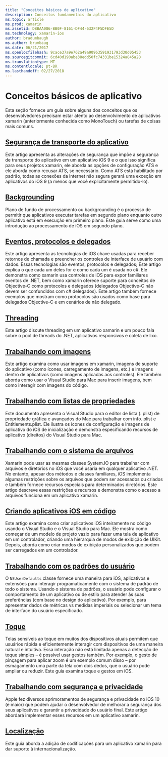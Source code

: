 ```yaml
---
title: "Conceitos básicos de aplicativo"
description: Conceitos fundamentais do aplicativo
ms.topic: article
ms.prod: xamarin
ms.assetid: DBBAA086-BB0F-8161-DF44-632F4F5DFE5D
ms.technology: xamarin-ios
author: bradumbaugh
ms.author: brumbaug
ms.date: 06/21/2017
ms.openlocfilehash: 9cace37a9e762a49a90963591931793d30d05453
ms.sourcegitcommit: 6cd40d190abe38edd50fc74331be15324a845a28
ms.translationtype: MT
ms.contentlocale: pt-BR
ms.lasthandoff: 02/27/2018
---
```

# <a name="application-fundamentals"></a>Conceitos básicos de aplicativo

Esta seção fornece um guia sobre alguns dos conceitos que os desenvolvedores precisam estar atento ao desenvolvimento de aplicativos xamarin (anteriormente conhecida como MonoTouch) ou tarefas de coisas mais comuns.

## <a name="app-transport-securityiosapp-fundamentalsatsmd"></a>[Segurança de transporte do aplicativo](~/ios/app-fundamentals/ats.md)

Este artigo apresenta as alterações de segurança que impõe a segurança de transporte do aplicativo em um aplicativo iOS 9 e o que isso significa para seus projetos xamarin, ele aborda as opções de configuração ATS e ele aborda como recusar ATS, se necessário. Como ATS está habilitado por padrão, todas as conexões da internet não segura gerará uma exceção em aplicativos do iOS 9 (a menos que você explicitamente permitido-lo).


## <a name="backgroundingiosapp-fundamentalsbackgroundingindexmd"></a>[Backgrounding](~/ios/app-fundamentals/backgrounding/index.md)

Plano de fundo de processamento ou backgrounding é o processo de permitir que aplicativos executar tarefas em segundo plano enquanto outro aplicativo está em execução em primeiro plano. Este guia serve como uma introdução ao processamento de iOS em segundo plano.


## <a name="events-protocols-and-delegatesiosapp-fundamentalsdelegates-protocols-and-eventsmd"></a>[Eventos, protocolos e delegados](~/ios/app-fundamentals/delegates-protocols-and-events.md)

Este artigo apresenta as tecnologias de iOS chave usadas para receber retornos de chamada e preencher os controles de interface de usuário com dados. Essas tecnologias são eventos, protocolos e delegados; Este artigo explica o que cada um deles for e como cada um é usada no c#. Ele demonstra como xamarin usa controles de iOS para expor familiares eventos de .NET, bem como xamarin oferece suporte para conceitos de Objective-C como protocolos e delegados (delegados Objective-C não devem ser confundidos com c# delegados). Este artigo também fornece exemplos que mostram como protocolos são usados como base para delegados Objective-C e em cenários de não delegado.

## <a name="threadingiosapp-fundamentalsthreadingmd"></a>[Threading](~/ios/app-fundamentals/threading.md)

Este artigo discute threading em um aplicativo xamarin e um pouco fala sobre o pool de threads do .NET, aplicativos responsivos e coleta de lixo.&nbsp;

## <a name="working-with-imagesiosapp-fundamentalsimages-iconsindexmd"></a>[Trabalhando com imagens](~/ios/app-fundamentals/images-icons/index.md)

Este artigo examina como usar imagens em xamarin, imagens de suporte do aplicativo (como ícones, carregamento de imagens, etc.) e imagens dentro de aplicativos (como imagens aplicadas aos controles). Ele também aborda como usar o Visual Studio para Mac para inserir imagens, bem como interagir com imagens do código.

## <a name="working-with-property-listsiosapp-fundamentalsindexmd"></a>[Trabalhando com listas de propriedades](~/ios/app-fundamentals/index.md)

Este documento apresenta o Visual Studio para o editor de lista (. plist) de propriedade gráfica e avançados do Mac para trabalhar com info. plist e Entitlements.plist. Ele ilustra os ícones de configuração e imagens de aplicativo do iOS de inicialização e demonstra especificando recursos de aplicativo (direitos) do Visual Studio para Mac.

## <a name="working-with-the-file-systemiosapp-fundamentalsfile-systemmd"></a>[Trabalhando com o sistema de arquivos](~/ios/app-fundamentals/file-system.md)

Xamarin pode usar as mesmas classes System.IO para trabalhar com arquivos e diretórios no iOS que você usaria em qualquer aplicativo .NET. No entanto, apesar dos métodos e classes familiares, iOS implementa algumas restrições sobre os arquivos que podem ser acessados ou criados e também fornece recursos especiais para determinados diretórios. Este artigo descreve essas restrições e recursos e demonstra como o acesso a arquivos funciona em um aplicativo xamarin.

## <a name="creating-ios-applications-in-codeiosapp-fundamentalsios-code-onlymd"></a>[Criando aplicativos iOS em código](~/ios/app-fundamentals/ios-code-only.md)

Este artigo examina como criar aplicativos iOS inteiramente no código usando o Visual Studio e o Visual Studio para Mac. Ele mostra como começar de um modelo de projeto vazio para fazer uma tela de aplicativo em um controlador, criando uma hierarquia de modos de exibição de UIKit. Depois, aborda como criar modos de exibição personalizados que podem ser carregados em um controlador.

## <a name="working-with-user-defaultsiosapp-fundamentalsuser-defaultsmd"></a>[Trabalhando com os padrões do usuário](~/ios/app-fundamentals/user-defaults.md)

O `NSUserDefaults` classe fornece uma maneira para iOS, aplicativos e extensões para interagir programaticamente com o sistema de padrão de todo o sistema. Usando o sistema de padrões, o usuário pode configurar o comportamento de um aplicativo ou de estilo para atender às suas preferências (com base no design do aplicativo). Por exemplo, para apresentar dados de métricas vs medidas imperiais ou selecionar um tema de interface do usuário especificado.

## <a name="touchiosapp-fundamentalstouchindexmd"></a>[Toque](~/ios/app-fundamentals/touch/index.md)

Telas sensíveis ao toque em muitos dos dispositivos atuais permitem que usuários rápida e eficientemente interagir com dispositivos de uma maneira natural e intuitiva. Essa interação não está limitada apenas a detecção de toque simples – é possível usar gestos também. Por exemplo, o gesto de pinçagem para aplicar zoom é um exemplo comum disso – por esmagamento uma parte da tela com dois dedos, que o usuário pode ampliar ou reduzir. Este guia examina toque e gestos em iOS.

## <a name="working-with-security-and-privacyiosapp-fundamentalssecurity-privacymd"></a>[Trabalhando com segurança e privacidade](~/ios/app-fundamentals/security-privacy.md)

Apple fez diversos aprimoramentos de segurança e privacidade no iOS 10 (e maior) que podem ajudar o desenvolvedor de melhorar a segurança dos seus aplicativos e garantir a privacidade do usuário final. Este artigo abordará implementar esses recursos em um aplicativo xamarin.

##  <a name="localizationiosapp-fundamentalslocalizationindexmd"></a>[Localização](~/ios/app-fundamentals/localization/index.md)

Este guia aborda a adição de codificações para um aplicativo xamarin para dar suporte à internacionalização.